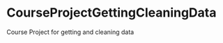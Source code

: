 CourseProjectGettingCleaningData
================================

Course Project for getting and cleaning data
